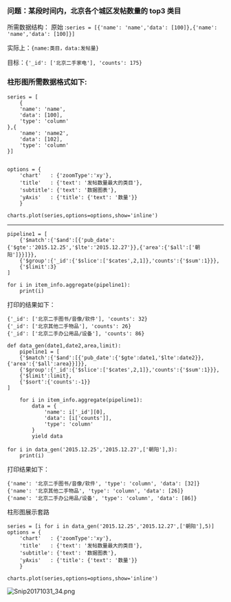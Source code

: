 ### 问题：某段时间内，北京各个城区发帖数量的 top3 类目

所需数据结构：
原始 :`series = [{'name': 'name','data': [100]},{'name': 'name','data': [100]}]`

实际上：`{name:类目，data:发帖量}`

目标：`{'_id': ['北京二手家电'], 'counts': 175}`

### 柱形图所需数据格式如下:
```
series = [
    {
    'name': 'name',
    'data': [100],
    'type': 'column'
},{
    'name': 'name2',
    'data': [102],
    'type': 'column'
}]
    

options = {
    'chart'   : {'zoomType':'xy'},
    'title'   : {'text': '发帖数量最大的类目'},
    'subtitle': {'text': '数据图表'},
    'yAxis'   : {'title': {'text': '数量'}}
    }

charts.plot(series,options=options,show='inline')
```
<hr>

```
pipeline1 = [
    {'$match':{'$and':[{'pub_date':{'$gte':'2015.12.25','$lte':'2015.12.27'}},{'area':{'$all':['朝阳']}}]}},
    {'$group':{'_id':{'$slice':['$cates',2,1]},'counts':{'$sum':1}}},
    {'$limit':3}
]

for i in item_info.aggregate(pipeline1):
    print(i)
```

打印的结果如下：
```
{'_id': ['北京二手图书/音像/软件'], 'counts': 32}
{'_id': ['北京其他二手物品'], 'counts': 26}
{'_id': ['北京二手办公用品/设备'], 'counts': 86}
```

```
def data_gen(date1,date2,area,limit):
    pipeline1 = [
    {'$match':{'$and':[{'pub_date':{'$gte':date1,'$lte':date2}},{'area':{'$all':area}}]}},
    {'$group':{'_id':{'$slice':['$cates',2,1]},'counts':{'$sum':1}}},
    {'$limit':limit},
    {'$sort':{'counts':-1}}
]

    for i in item_info.aggregate(pipeline1):
        data = {
            'name': i['_id'][0],
            'data': [i['counts']],
            'type': 'column'
        }
        yield data
```

```
for i in data_gen('2015.12.25','2015.12.27',['朝阳'],3):
    print(i)
```

打印结果如下：
```
{'name': '北京二手图书/音像/软件', 'type': 'column', 'data': [32]}
{'name': '北京其他二手物品', 'type': 'column', 'data': [26]}
{'name': '北京二手办公用品/设备', 'type': 'column', 'data': [86]}
```
柱形图展示套路
```
series = [i for i in data_gen('2015.12.25','2015.12.27',['朝阳'],5)]
options = {
    'chart'   : {'zoomType':'xy'},
    'title'   : {'text': '发帖数量最大的类目'},
    'subtitle': {'text': '数据图表'},
    'yAxis'   : {'title': {'text': '数量'}}
    }

charts.plot(series,options=options,show='inline')
```

![Snip20171031_34.png](https://i.loli.net/2017/10/31/59f8712b39bd8.png)








